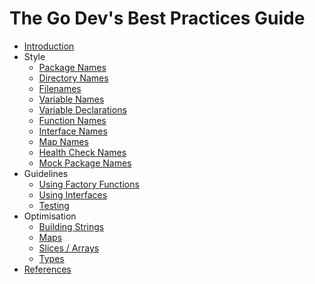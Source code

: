 # The Go Dev's Best Practices Guide

- [Introduction](introduction.md)
- Style
  - [Package Names](package-names.md)
  - [Directory Names](directory-names.md)
  - [Filenames](filenames.md)
  - [Variable Names](variable-names.md)
  - [Variable Declarations](variable-declarations.md)
  - [Function Names](function-names.md)
  - [Interface Names](interface-names.md)
  - [Map Names](map-names.md)
  - [Health Check Names](health-check-names.md)
  - [Mock Package Names](mock-package-names.md)
- Guidelines
  - [Using Factory Functions](using-factory-functions.md)
  - [Using Interfaces](using-interfaces.md)
  - [Testing](testing.md)
- Optimisation
  - [Building Strings](building-strings.md)
  - [Maps](maps.md)
  - [Slices / Arrays](slices-arrays.md)
  - [Types](types.md)
- [References](references.md)
